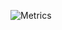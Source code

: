 ![Metrics](https://metrics.lecoq.io/shahariar-shibli?template=classic&base.hireable=true&isocalendar=1&languages=1&stargazers=1&lines=1&habits=1&people=1&calendar=1&achievements=1&introduction=1&pagespeed=1&traffic=1&music=1&base=header%2C%20activity%2C%20community%2C%20repositories%2C%20metadata&base.indepth=false&base.hireable=true&base.skip=false&isocalendar=false&isocalendar.duration=full-year&languages=false&languages.limit=8&languages.threshold=0%25&languages.other=false&languages.colors=github&languages.sections=most-used&languages.indepth=false&languages.analysis.timeout=15&languages.analysis.timeout.repositories=7.5&languages.categories=markup%2C%20programming&languages.recent.categories=markup%2C%20programming&languages.recent.load=300&languages.recent.days=14&stargazers=false&stargazers.days=14&stargazers.charts=true&stargazers.charts.type=classic&stargazers.worldmap=false&stargazers.worldmap.sample=0&lines=false&lines.sections=base&lines.repositories.limit=4&lines.history.limit=1&lines.delay=0&habits=false&habits.from=200&habits.days=14&habits.facts=true&habits.charts=false&habits.charts.type=classic&habits.trim=false&habits.languages.limit=8&habits.languages.threshold=0%25&people=false&people.limit=24&people.identicons=false&people.identicons.hide=false&people.size=28&people.types=followers%2C%20following&people.shuffle=false&calendar=false&calendar.limit=6&achievements=false&achievements.threshold=C&achievements.secrets=true&achievements.display=detailed&achievements.limit=0&traffic=false&introduction=false&introduction.title=true&pagespeed=false&pagespeed.url=https%3A%2F%2Fshahariar-shibli.github.io&pagespeed.detailed=true&pagespeed.screenshot=true&pagespeed.pwa=false&music=false&music.provider=youtube&music.user=.user.login&music.playlist=https%3A%2F%2Fwww.youtube.com%2Fwatch%3Fv%3D3VEpQo2w2tw%26list%3DRD5XiZh6b-75A&music.limit=4&music.played.at=false&music.time.range=short&music.top.type=tracks&config.timezone=Asia%2FDhaka)
